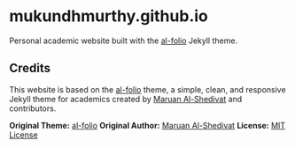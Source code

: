 # mukundhmurthy.github.io

Personal academic website built with the [al-folio](https://github.com/alshedivat/al-folio) Jekyll theme.

## Credits

This website is based on the [al-folio](https://github.com/alshedivat/al-folio) theme, a simple, clean, and responsive Jekyll theme for academics created by [Maruan Al-Shedivat](https://github.com/alshedivat) and contributors.

**Original Theme:** [al-folio](https://github.com/alshedivat/al-folio)
**Original Author:** [Maruan Al-Shedivat](https://github.com/alshedivat)
**License:** [MIT License](https://github.com/alshedivat/al-folio/blob/main/LICENSE)
